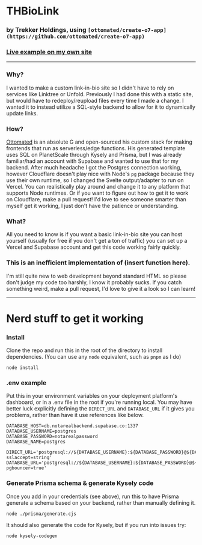 # THBioLink
### by Trekker Holdings, using `[ottomated/create-o7-app](https://github.com/ottomated/create-o7-app)`

### [Live example on my own site](https://pupdad.xyz)
---
### Why?
I wanted to make a custom link-in-bio site so I didn't have to rely on services like Linktree or Unfold. Previously I had done this with a static site, but would have to redeploy/reupload files every time I made a change. I wanted it to instead utilize a SQL-style backend to allow for it to dynamically update links.

### How?
[Ottomated](https://github.com/ottomated) is an absolute G and open-sourced his custom stack for making frontends that run as serverless/edge functions. His generated template uses SQL on PlanetScale through Kysely and Prisma, but I was already familiar/had an account with Supabase and wanted to use that for my backend. After much headache I got the Postgres connection working, however Cloudflare doesn't play nice with Node's `pg` package because they use their own runtime, so I changed the Svelte output/adapter to run on Vercel. You can realistically play around and change it to any platform that supports Node runtimes. Or if you want to figure out how to get it to work on Cloudflare, make a pull request! I'd love to see someone smarter than myself get it working, I just don't have the patience or understanding.

### What?
All you need to know is if you want a basic link-in-bio site you can host yourself (usually for free if you don't get a ton of traffic) you can set up a Vercel and Supabase account and get this code working fairly quickly.

### This is an inefficient implementation of (insert function here).
I'm still quite new to web development beyond standard HTML so please don't judge my code too harshly, I know it probably sucks. If you catch something weird, make a pull request, I'd love to give it a look so I can learn!

---
# Nerd stuff to get it working

### Install
Clone the repo and run this in the root of the directory to install dependencies. (You can use any `node` equivalent, such as `pnpm` as I do)
```
node install
```

### .env example
Put this in your environment variables on your deployment platform's dashboard, or in a .env file in the root if you're running local. You may have better luck explicitly defining the `DIRECT_URL` and `DATABASE_URL` if it gives you problems, rather than have it use references like below.
```
DATABASE_HOST=db.notarealbackend.supabase.co:1337
DATABASE_USERNAME=postgres
DATABASE_PASSWORD=notarealpassword
DATABASE_NAME=postgres

DIRECT_URL='postgresql://${DATABASE_USERNAME}:${DATABASE_PASSWORD}@${DATABASE_HOST}/${DATABASE_NAME}?sslaccept=string'
DATABASE_URL='postgresql://${DATABASE_USERNAME}:${DATABASE_PASSWORD}@${DATABASE_HOST}/${DATABASE_NAME}?pgbouncer=true'
```

### Generate Prisma schema & generate Kysely code
Once you add in your credentials (see above), run this to have Prisma generate a schema based on your backend, rather than manually defining it.
```
node ./prisma/generate.cjs
```
It should also generate the code for Kysely, but if you run into issues try:
```
node kysely-codegen
```

